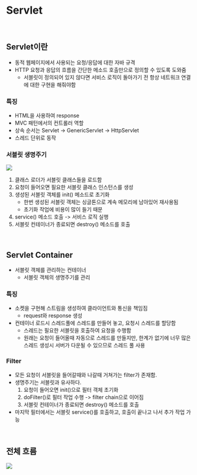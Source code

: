 # Servlet

<br>

## Servlet이란

- 동적 웹페이지에서 사용되는 요청/응답에 대한 자바 규격
- HTTP 요청과 응답의 흐름을 간단한 메소드 호출만으로 정의할 수 있도록 도와줌
    - 서블릿이 정의되어 있지 않다면 서비스 로직이 돌아가기 전 항상 네트워크 연결에 대한 구현을 해줘야함

### 특징

- HTML을 사용하여 response
- MVC 패턴에서의 컨트롤러 역할
- 상속 순서는 Servlet -> GenericServlet -> HttpServlet
- 스레드 단위로 동작

### 서블릿 생명주기

![](https://user-images.githubusercontent.com/71180414/131508183-005f487c-a834-4d2f-b7b5-2a849186b307.png)


1. 클래스 로더가 서블릿 클래스들을 로드함
2. 요청이 들어오면 필요한 서블릿 클래스 인스턴스를 생성
3. 생성된 서블릿 객체를 init() 메소드로 초기화
    - 한번 생성된 서블릿 객체는 싱글톤으로 계속 메모리에 남아있어 재사용됨
    - 초기화 작업에 비용이 많이 들기 때문
4. service() 메소드 호출 -> 서비스 로직 실행
5. 서블릿 컨테이너가 종료되면 destroy() 메소드를 호출


<br>

## Servlet Container

- 서블릿 객체를 관리하는 컨테이너
    - 서블릿 객체의 생명주기를 관리

### 특징

- 소켓을 구현해 스트림을 생성하여 클라이언트와 통신을 책임짐
    - request와 response 생성
- 컨테이너 로드시 스레드풀에 스레드를 만들어 놓고, 요청시 스레드를 할당함
    - 스레드는 필요한 서블릿을 호출하여 요청을 수행함
    - 원래는 요청이 들어올때 자동으로 스레드를 만들지만, 한계가 없기에 너무 많은 스레드 생성시 서버가 다운될 수 있으므로 스레드 풀 사용

### Filter

- 모든 요청이 서블릿을 들어갈때와 나갈때 거쳐가는 filter가 존재함. 
- 생명주기는 서블릿과 유사하다.
    1. 요청이 들어오면 init()으로 필터 객체 초기화
    2. doFilter()로 필터 작업 수행 -> filter chain으로 이어짐
    3. 서블릿 컨테이너가 종료되면 destroy() 메소드를 호출
- 마지막 필터에서는 서블릿 service()를 호출하고, 호출이 끝나고 나서 추가 작업 가능


<br>


## 전체 흐름

![](https://user-images.githubusercontent.com/71180414/157589010-9246b7c0-a6c8-4b10-aa8d-f5f96a26d079.png)



